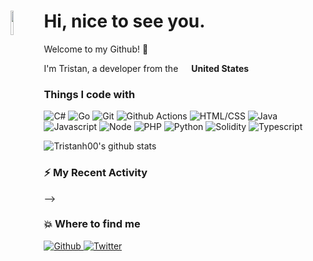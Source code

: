 # <img align="left" src="https://cdn.discordapp.com/emojis/938153240527265812.webp" width="10%" /> Hi, nice to see you.

Welcome to my Github! :wave:  

I'm Tristan, a developer from the <img src="https://cdn-icons-png.flaticon.com/512/197/197484.png" width="13"/> **United States** 

### Things I code with
<p>
  <img alt="C#" src="https://img.shields.io/badge/-C%23-E10098?style=flat-square&logo=csharp&logoColor=white" />
  <img alt="Go" src="https://img.shields.io/badge/-Go-29BEB0?style=flat-square&logo=go&logoColor=white" />
  <img alt="Git" src="https://img.shields.io/badge/-Git-F05032?style=flat-square&logo=git&logoColor=white" />
  <img alt="Github Actions" src="https://img.shields.io/badge/-Github_Actions-4834d4?style=flat-square&logo=github-actions&logoColor=white" />
  <img alt="HTML/CSS" src="https://img.shields.io/badge/-HTML/CSS-66666?style=flat-square&logo=html5&logoColor=white" />
  <img alt="Java" src="https://img.shields.io/badge/-Java-ea2845?style=flat-square&logo=openjdk&logoColor=white" />
  <img alt="Javascript" src="https://img.shields.io/badge/-Javascript-red?style=flat-square&logo=javascript&logoColor=white" />
  <img alt="Node" src="https://img.shields.io/badge/-Node-43853d?style=flat-square&logo=Node.js&logoColor=white" />
  <img alt="PHP" src="https://img.shields.io/badge/-PHP-777BB3?style=flat-square&logo=php&logoColor=white" />
  <img alt="Python" src="https://img.shields.io/badge/-Python-F7B93E?style=flat-square&logo=python&logoColor=white" />
  <img alt="Solidity" src="https://img.shields.io/badge/-Solidity-666666?style=flat-square&logo=solidity&logoColor=white" />
  <img alt="Typescript" src="https://img.shields.io/badge/-Typescript-blue?style=flat-square&logo=typescript&logoColor=white" />
</p>

![Tristanh00's github stats](https://github-readme-stats.vercel.app/api?username=tristanh00&show_icons=true) 
<!-- 
### :bar_chart: Where I spend my dev time  
<!--START_SECTION:waka-->
<!--END_SECTION:waka-->

### :zap: My Recent Activity

<!--START_SECTION:activity-->
<!--END_SECTION:activity--> -->

### 💥 Where to find me
<p>
  <a href="https://github.com/tristanh00" target="_blank">
    <img alt="Github" src="https://img.shields.io/badge/GitHub-%2312100E.svg?&style=for-the-badge&logo=Github&logoColor=white" />
  </a> 
  <a href="https://twitter.com/0x_tristan" target="_blank">
    <img alt="Twitter" src="https://img.shields.io/badge/twitter-%231DA1F2.svg?&style=for-the-badge&logo=twitter&logoColor=white" />
  </a> 
</p>
